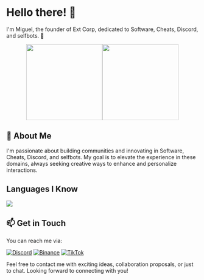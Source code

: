 # Hello there! 👋

I'm Miguel, the founder of Ext Corp, dedicated to Software, Cheats, Discord, and selfbots. 🌌

<div style="display:flex; justify-content:center;">
  <img height="200" src="https://github-readme-stats.vercel.app/api?username=migueroodriguez&theme=chartreuse-dark" />
  <img height="200" src="https://github-readme-stats.vercel.app/api/top-langs?username=migueroodriguez&layout=compact&langs_count=8&card_width=320&theme=chartreuse-dark" />
</div>

## 🚀 About Me

I'm passionate about building communities and innovating in Software, Cheats, Discord, and selfbots. My goal is to elevate the experience in these domains, always seeking creative ways to enhance and personalize interactions.


## Languages I Know

<p align="left"> <a href="https://github.com/migueroodriguez"><img src="https://skillicons.dev/icons?i=vscode,replit,github,mongodb,py,css,html,js,php,cpp,cs,express,bots,nodejs,cloudflare"> </a> </p>

## 📫 Get in Touch

You can reach me via:

[![Discord](https://img.shields.io/badge/Discord-5865F2.svg?style=for-the-badge&logo=Discord&logoColor=white)](https://discord.com/users/959935214895890532)
[![Binance](https://img.shields.io/badge/Binance-F0B90B.svg?style=for-the-badge&logo=Binance&logoColor=black)](https://www.binance.com/es-ES/activity/referral-entry/CPA?ref=CPA_CPA0J2VM1GW)
[![TikTok](https://img.shields.io/badge/TikTok-%23000000.svg?logo=TikTok&logoColor=white&style=for-the-badge)](https://www.tiktok.com/@migueroodriguez)

Feel free to contact me with exciting ideas, collaboration proposals, or just to chat. Looking forward to connecting with you!

<!---
[migueroodriguez/migueroodriguez] is a special repository as its `README.md` (this file) appears on your GitHub profile. Feel free to explore my projects and contributions! 😃
